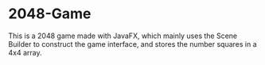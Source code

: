 # 2048-Game

This is a 2048 game made with JavaFX, which mainly uses the Scene Builder to construct the game interface, and stores the number squares in a 4x4 array.

